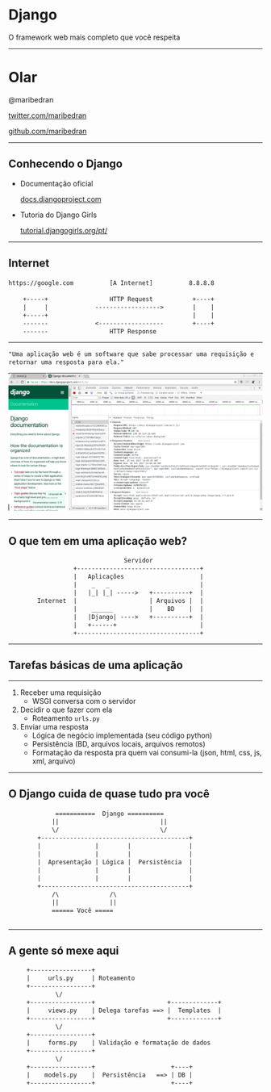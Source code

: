 # Django

O framework web mais completo que você respeita

---

# Olar

@maribedran

[twitter.com/maribedran](https://twitter.com/maribedran)

[github.com/maribedran](https://github.com/maribedran)


---

## Conhecendo o Django

- Documentação oficial

    [docs.djangoproject.com](https://docs.djangoproject.com/)

- Tutoria do Django Girls

    [tutorial.djangogirls.org/pt/](https://tutorial.djangogirls.org/pt/)


---

## Internet


    https://google.com          [A Internet]          8.8.8.8

        +-----+                 HTTP Request           +----+
        |     |             ------------------>        |    |
        +-----+                                        |    |
        -------             <------------------        +----+
        -------                 HTTP Response

---

    "Uma aplicação web é um software que sabe processar uma requisição e retornar uma resposta para ela."


![Browser request](django_docs_request.png)


---

## O que tem em uma aplicação web?

```
                                Servidor
                  +----------------------------------+
                  |   Aplicações                     |
                  |    _   _                         |
                  |   |_| |_| ----->   +----------+  |
        Internet  |                    | Arquivos |  |
                  |    ______          |    BD    |  |
                  |   |Django| ---->   +----------+  |
                  |   +------+                       |
                  +----------------------------------+

```

---

## Tarefas básicas de uma aplicação

---

1. Receber uma requisição
    * WSGI conversa com o servidor
2. Decidir o que fazer com ela
    * Roteamento `urls.py`
3. Enviar uma resposta
    * Lógica de negócio implementada (seu código python)
    * Persistência (BD, arquivos locais, arquivos remotos)
    * Formatação da resposta pra quem vai consumi-la (json, html, css, js, xml, arquivo)

---

## O Django cuida de quase tudo pra você


```
             ===========  Django ==========
            ||                            ||
            \/                            \/
        +-----------------------------------------+
        |               |        |                |
        |               |        |                |
        |  Apresentação | Lógica |  Persistência  |
        |               |        |                |
        |               |        |                |
        +-----------------------------------------+
            /\              /\
            ||              ||
            ====== Você =====


```

---

## A gente só mexe aqui

```
     +-----------------+
     |     urls.py     | Roteamento
     +-----------------+
             \/
     +-----------------+                    +-------------+
     |     views.py    | Delega tarefas ==> |  Templates  |
     +-----------------+                    +-------------+
             \/
     +-----------------+
     |     forms.py    | Validação e formatação de dados
     +-----------------+
             \/
     +-----------------+                     +----+
     |    models.py    |  Persistência   ==> | DB |
     +-----------------+                     +----+

```
